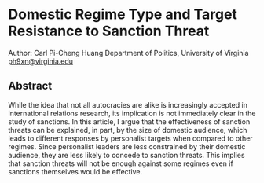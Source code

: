 
# Domestic Regime Type and Target Resistance to Sanction Threat

Author: 
Carl Pi-Cheng Huang
Department of Politics, University of Virginia
ph9xn@virginia.edu

## Abstract

While the idea that not all autocracies are alike is increasingly accepted in international relations research, its implication is not immediately clear in the study of sanctions. In this article, I argue that the effectiveness of sanction threats can be explained, in part, by the size of domestic audience, which leads to different responses by personalist targets when compared to other regimes. Since personalist leaders are less constrained by their domestic audience, they are less likely to concede to sanction threats. This implies that sanction threats will not be enough against some regimes even if sanctions themselves would be effective.



